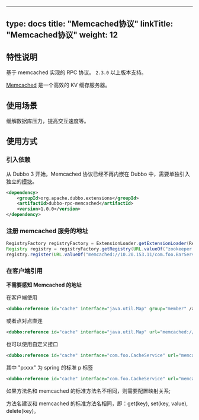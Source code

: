 
---
type: docs
title: "Memcached协议"
linkTitle: "Memcached协议"
weight: 12
---
## 特性说明
基于 memcached 实现的 RPC 协议。 `2.3.0` 以上版本支持。

[Memcached](http://memcached.org/) 是一个高效的 KV 缓存服务器。

## 使用场景
缓解数据库压力，提高交互速度等。

## 使用方式
### 引入依赖

从 Dubbo 3 开始，Memcached 协议已经不再内嵌在 Dubbo 中，需要单独引入独立的[模块](/zh-cn/download/dubbo-spi-extensions/#dubbo-rpc)。
```xml
<dependency>
    <groupId>org.apache.dubbo.extensions</groupId>
    <artifactId>dubbo-rpc-memcached</artifactId>
    <version>1.0.0</version>
</dependency>
```

### 注册 memcached 服务的地址
```java
RegistryFactory registryFactory = ExtensionLoader.getExtensionLoader(RegistryFactory.class).getAdaptiveExtension();
Registry registry = registryFactory.getRegistry(URL.valueOf("zookeeper://10.20.153.10:2181"));
registry.register(URL.valueOf("memcached://10.20.153.11/com.foo.BarService?category=providers&dynamic=false&application=foo&group=member&loadbalance=consistenthash"));
```

### 在客户端引用
**不需要感知 Memcached 的地址**

在客户端使用

```xml
<dubbo:reference id="cache" interface="java.util.Map" group="member" />
```

或者点对点直连

```xml
<dubbo:reference id="cache" interface="java.util.Map" url="memcached://10.20.153.10:11211" />
```

也可以使用自定义接口
```xml
<dubbo:reference id="cache" interface="com.foo.CacheService" url="memcached://10.20.153.10:11211" />
```

其中 "p:xxx" 为 spring 的标准 p 标签
```xml
<dubbo:reference id="cache" interface="com.foo.CacheService" url="memcached://10.20.153.10:11211" p:set="putFoo" p:get="getFoo" p:delete="removeFoo" />
```
如果方法名和 memcached 的标准方法名不相同，则需要配置映射关系;

方法名建议和 memcached 的标准方法名相同，即：get(key), set(key, value), delete(key)。
